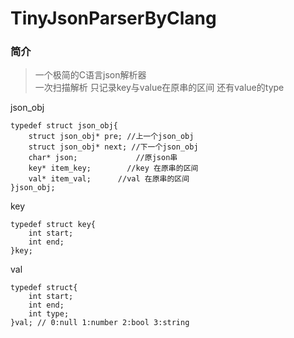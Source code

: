 # TinyJsonParserByClang
### 简介  
> 一个极简的C语言json解析器  
> 一次扫描解析 只记录key与value在原串的区间 还有value的type

json_obj
```
typedef struct json_obj{
    struct json_obj* pre; //上一个json_obj
    struct json_obj* next; //下一个json_obj
    char* json;             //原json串
    key* item_key;        //key 在原串的区间
    val* item_val;      //val 在原串的区间
}json_obj;
```
key
```
typedef struct key{
    int start;
    int end;
}key;
```

val
```
typedef struct{
    int start;
    int end;
    int type;
}val; // 0:null 1:number 2:bool 3:string
```
